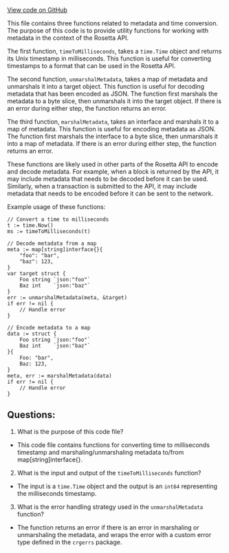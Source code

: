 [View code on GitHub](https://github.com/cosmos/cosmos-sdk.git/tools/rosetta/util.go)

This file contains three functions related to metadata and time conversion. The purpose of this code is to provide utility functions for working with metadata in the context of the Rosetta API. 

The first function, `timeToMilliseconds`, takes a `time.Time` object and returns its Unix timestamp in milliseconds. This function is useful for converting timestamps to a format that can be used in the Rosetta API.

The second function, `unmarshalMetadata`, takes a map of metadata and unmarshals it into a target object. This function is useful for decoding metadata that has been encoded as JSON. The function first marshals the metadata to a byte slice, then unmarshals it into the target object. If there is an error during either step, the function returns an error.

The third function, `marshalMetadata`, takes an interface and marshals it to a map of metadata. This function is useful for encoding metadata as JSON. The function first marshals the interface to a byte slice, then unmarshals it into a map of metadata. If there is an error during either step, the function returns an error.

These functions are likely used in other parts of the Rosetta API to encode and decode metadata. For example, when a block is returned by the API, it may include metadata that needs to be decoded before it can be used. Similarly, when a transaction is submitted to the API, it may include metadata that needs to be encoded before it can be sent to the network. 

Example usage of these functions:

```
// Convert a time to milliseconds
t := time.Now()
ms := timeToMilliseconds(t)

// Decode metadata from a map
meta := map[string]interface{}{
    "foo": "bar",
    "baz": 123,
}
var target struct {
    Foo string `json:"foo"`
    Baz int    `json:"baz"`
}
err := unmarshalMetadata(meta, &target)
if err != nil {
    // Handle error
}

// Encode metadata to a map
data := struct {
    Foo string `json:"foo"`
    Baz int    `json:"baz"`
}{
    Foo: "bar",
    Baz: 123,
}
meta, err := marshalMetadata(data)
if err != nil {
    // Handle error
}
```
## Questions: 
 1. What is the purpose of this code file?
- This code file contains functions for converting time to milliseconds timestamp and marshaling/unmarshaling metadata to/from map[string]interface{}.

2. What is the input and output of the `timeToMilliseconds` function?
- The input is a `time.Time` object and the output is an `int64` representing the milliseconds timestamp.

3. What is the error handling strategy used in the `unmarshalMetadata` function?
- The function returns an error if there is an error in marshaling or unmarshaling the metadata, and wraps the error with a custom error type defined in the `crgerrs` package.